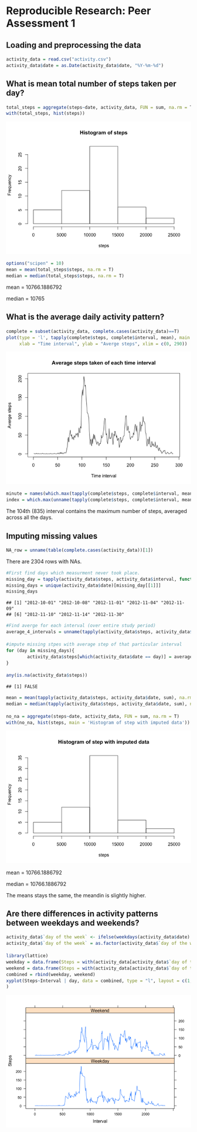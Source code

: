 # Reproducible Research: Peer Assessment 1



## Loading and preprocessing the data

```r
activity_data = read.csv("activity.csv")
activity_data$date = as.Date(activity_data$date, "%Y-%m-%d")
```


## What is mean total number of steps taken per day?

```r
total_steps = aggregate(steps~date, activity_data, FUN = sum, na.rm = T)
with(total_steps, hist(steps))
```

![](PA1_template_files/figure-html/unnamed-chunk-1-1.png)<!-- -->

```r
options("scipen" = 10)
mean = mean(total_steps$steps, na.rm = T)
median = median(total_steps$steps, na.rm = T)
```

mean =  10766.1886792

median =  10765

## What is the average daily activity pattern?

```r
complete = subset(activity_data, complete.cases(activity_data)==T)
plot(type = 'l', tapply(complete$steps, complete$interval, mean), main = "Average steps taken of each time interval", 
     xlab = "Time interval", ylab = "Averge steps", xlim = c(0, 290))
```

![](PA1_template_files/figure-html/unnamed-chunk-2-1.png)<!-- -->


```r
minute = names(which.max(tapply(complete$steps, complete$interval, mean)))
index = which.max(unname(tapply(complete$steps, complete$interval, mean)))
```
The 104th (835) interval contains the maximum number of steps, averaged across all the days.


## Imputing missing values

```r
NA_row = unname(table(complete.cases(activity_data))[1])
```
There are 2304 rows with NAs.


```r
#First find days which measurment never took place.
missing_day = tapply(activity_data$steps, activity_data$interval, function(x)which(is.na(x)))
missing_days = unique(activity_data$date)[missing_day[[1]]]
missing_days
```

```
## [1] "2012-10-01" "2012-10-08" "2012-11-01" "2012-11-04" "2012-11-09"
## [6] "2012-11-10" "2012-11-14" "2012-11-30"
```

```r
#Find averge for each interval (over entire study period)
average_4_intervals = unname(tapply(activity_data$steps, activity_data$interval, mean, na.rm = T))

#impute missing stpes with average step of that particular interval 
for (day in missing_days){
        activity_data$steps[which(activity_data$date == day)] = average_4_intervals
}

any(is.na(activity_data$steps))
```

```
## [1] FALSE
```

```r
mean = mean(tapply(activity_data$steps, activity_data$date, sum), na.rm = T)
median = median(tapply(activity_data$steps, activity_data$date, sum), na.rm = T)

no_na = aggregate(steps~date, activity_data, FUN = sum, na.rm = T)
with(no_na, hist(steps, main = 'Histogram of step with imputed data'))
```

![](PA1_template_files/figure-html/unnamed-chunk-5-1.png)<!-- -->

mean = 10766.1886792

median = 10766.1886792

The means stays the same, the meandin is slightly higher.


## Are there differences in activity patterns between weekdays and weekends?

```r
activity_data$`day of the week` <- ifelse(weekdays(activity_data$date) %in% c("Saturday", "Sunday"), "Weekend", "Weekday")
activity_data$`day of the week` = as.factor(activity_data$`day of the week`)

library(lattice)
weekday = data.frame(Steps = with(activity_data[activity_data$`day of the week`=='Weekday',], unname(tapply(steps, interval, mean))), Interval = unique(activity_data$interval), day = "Weekday")
weekend = data.frame(Steps = with(activity_data[activity_data$`day of the week`=='Weekend',], unname(tapply(steps, interval, mean))), Interval = unique(activity_data$interval), day = "Weekend")
combined = rbind(weekday, weekend)
xyplot(Steps~Interval | day, data = combined, type = "l", layout = c(1, 2)
)
```

![](PA1_template_files/figure-html/unnamed-chunk-6-1.png)<!-- -->

